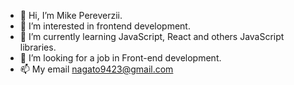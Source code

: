 - 👋 Hi, I’m Mike Pereverzii.
- 👀 I’m interested in frontend development.
- 🌱 I’m currently learning JavaScript, React and others JavaScript libraries.
- 💞️ I’m looking for a job in Front-end development.
- 📫 My email nagato9423@gmail.com



